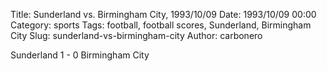 Title: Sunderland vs. Birmingham City, 1993/10/09
Date: 1993/10/09 00:00
Category: sports
Tags: football, football scores, Sunderland, Birmingham City
Slug: sunderland-vs-birmingham-city
Author: carbonero


Sunderland 1 - 0 Birmingham City
